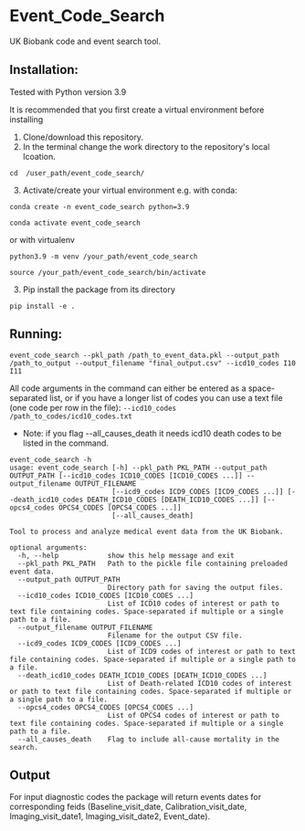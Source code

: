 # Event_Code_Search
UK Biobank code and event search tool.

## Installation:
Tested with Python version 3.9

It is recommended that you first create a virtual environment before installing

1. Clone/download this repository.
2. In the terminal change the work directory to the repository's local lcoation.

```
cd  /user_path/event_code_search/
```

3. Activate/create your virtual environment
e.g. with conda:
``` 
conda create -n event_code_search python=3.9 

conda activate event_code_search
```

or with virtualenv

 ```
python3.9 -m venv /your_path/event_code_search
 
source /your_path/event_code_search/bin/activate
 ```

3. Pip install the package from its directory

```
pip install -e .
```

## Running:

```
event_code_search --pkl_path /path_to_event_data.pkl --output_path /path_to_output --output_filename "final_output.csv" --icd10_codes I10 I11
```

All code arguments in the command can either be entered as a space-separated list, or if you have a longer list of codes you can use a text file (one code per row in the file):
```--icd10_codes /path_to_codes/icd10_codes.txt```

- Note: if you flag --all_causes_death it needs icd10 death codes to be listed in the command.

```
event_code_search -h
usage: event_code_search [-h] --pkl_path PKL_PATH --output_path OUTPUT_PATH [--icd10_codes ICD10_CODES [ICD10_CODES ...]] --output_filename OUTPUT_FILENAME
                         [--icd9_codes ICD9_CODES [ICD9_CODES ...]] [--death_icd10_codes DEATH_ICD10_CODES [DEATH_ICD10_CODES ...]] [--opcs4_codes OPCS4_CODES [OPCS4_CODES ...]]
                         [--all_causes_death]

Tool to process and analyze medical event data from the UK Biobank.

optional arguments:
  -h, --help            show this help message and exit
  --pkl_path PKL_PATH   Path to the pickle file containing preloaded event data.
  --output_path OUTPUT_PATH
                        Directory path for saving the output files.
  --icd10_codes ICD10_CODES [ICD10_CODES ...]
                        List of ICD10 codes of interest or path to text file containing codes. Space-separated if multiple or a single path to a file.
  --output_filename OUTPUT_FILENAME
                        Filename for the output CSV file.
  --icd9_codes ICD9_CODES [ICD9_CODES ...]
                        List of ICD9 codes of interest or path to text file containing codes. Space-separated if multiple or a single path to a file.
  --death_icd10_codes DEATH_ICD10_CODES [DEATH_ICD10_CODES ...]
                        List of Death-related ICD10 codes of interest or path to text file containing codes. Space-separated if multiple or a single path to a file.
  --opcs4_codes OPCS4_CODES [OPCS4_CODES ...]
                        List of OPCS4 codes of interest or path to text file containing codes. Space-separated if multiple or a single path to a file.
  --all_causes_death    Flag to include all-cause mortality in the search.
  ```

  ## Output

  For input diagnostic codes the package will return events dates for corresponding feids (Baseline_visit_date,	Calibration_visit_date,	Imaging_visit_date1,	Imaging_visit_date2,	Event_date).
  